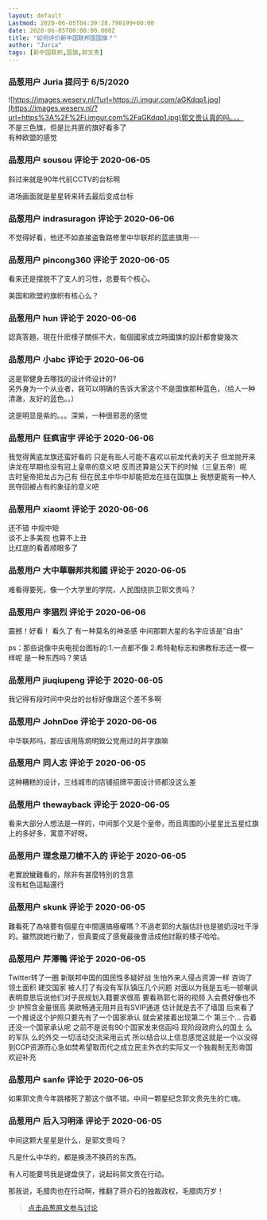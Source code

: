 ```yaml
---
layout: default
Lastmod: 2020-06-05T04:39:28.790199+00:00
date: 2020-06-05T00:00:00.000Z
title: "如何评价新中国联邦国国旗？"
author: "Juria"
tags: [新中国联邦,国旗,郭文贵]
---
```



### 品葱用户 **Juria** 提问于 6/5/2020
    
![https://images.weserv.nl/?url=https://i.imgur.com/aGKdqp1.jpg](https://images.weserv.nl/?url=https%3A%2F%2Fi.imgur.com%2FaGKdqp1.jpg)郭文贵认真的吗。。。  
不是三色旗，但是比共匪的旗好看多了  
有种欧盟的感觉
    
                

### 品葱用户 **sousou** 评论于 2020-06-05
        
斜过来就是90年代前CCTV的台标啊  
  
进场画面就是星星转来转去最后变成台标
        
                

### 品葱用户 **indrasuragon** 评论于 2020-06-06
        
不觉得好看，他还不如直接盗鲁路修里中华联邦的蓝底旗用·····
        
                

### 品葱用户 **pincong360** 评论于 2020-06-05
        
看来还是摆脱不了支人的习性，总要有个核心。  
  
美国和欧盟的旗帜有核心么？
        
                

### 品葱用户 **hun** 评论于 2020-06-06
        
認真答題，現在什麽樣子關係不大，每個國家成立時國旗的設計都會變幾次
        
                

### 品葱用户 **小abc** 评论于 2020-06-06
        
这是郭健身去哪找的设计师设计的?    
另外身为一个从业者，我可以明确的告诉大家这个不是国旗那种蓝色，（给人一种清澈，友好的蓝色。。）  
  
这是明显是紫的。。。深紫，一种很邪恶的感觉
        
                

### 品葱用户 **狂疯宙宇** 评论于 2020-06-06
        
我觉得黄底龙旗还蛮好看的 只是有些人可能不喜欢以前龙代表的天子 但龙抛开来讲龙在早期也没有冠上皇帝的意义吧 反而还算是公天下的时候（三皇五帝）呢   
古时皇帝把龙占为己有 但在民主中华中却能把龙在挂在国旗上 我想更能有一种人民夺回被占有的象征的意义吧
        
                

### 品葱用户 **xiaomt** 评论于 2020-06-06
        
还不错 中规中矩   
谈不上多美观 也算不上丑  
比红底的看着顺眼多了
        
                

### 品葱用户 **大中華聯邦共和國** 评论于 2020-06-05
        
难看得要死，像一个大学里的学院，人民围绕拱卫郭文贵吗？
        
                

### 品葱用户 **李猖烈** 评论于 2020-06-06
        
震撼！好看！ 看久了 有一种莫名的神圣感 中间那颗大星的名字应该是"自由"  
  
  
  
  
  
ps：那些说像中央电视台图标的:1.一点都不像 2.希特勒标志和佛教标志还一模一样呢 是一种东西吗？笑话
        
                

### 品葱用户 **jiuqiupeng** 评论于 2020-06-05
        
我记得有段时间中央台的台标好像跟这个差不多啊
        
                

### 品葱用户 **JohnDoe** 评论于 2020-06-06
        
中华联邦吗，那应该用陈炯明致公党用过的井字旗嘛
        
                

### 品葱用户 **同人志** 评论于 2020-06-05
        
这种糟糕的设计，三线城市的店铺招牌平面设计师都没这么差
        
                

### 品葱用户 **thewayback** 评论于 2020-06-05
        
看来大部分人想法是一样的，中间那个又是个皇帝，而且周围的小星星比五星红旗上的多好多，寓意不好呀。
        
                

### 品葱用户 **理念是刀槍不入的** 评论于 2020-06-05
        
老實說蠻難看的，除非有甚麼特別的含意  
沒有紅色這點還行
        
                

### 品葱用户 **skunk** 评论于 2020-06-05
        
難看死了為啥要有個星在中間還搞極權嗎？不過老郭的大腦估計也是狼奶沒吐干淨的。雖然說她行動了，但真要成了感覺最後會活成他討厭的樣子哈哈。
        
                

### 品葱用户 **芹澤鴨** 评论于 2020-06-05
        
Twitter转了一圈 新联邦中国的国民性多疑好战 生怕外来人侵占资源一样 咨询了领土面积 建交国家 被人打了有没有军队镇压几个问题 对面以为我是五毛一顿嘲讽 表明意思后说他们对子民规划入籍要求很高 要看熟郭七哥的视频 入会费好像也不少 护照含金量很高 美欧畅通无阻并且有SVIP通道 估计就是去不了墙国 后来看了一个推说这个护照只要先有了一个国家承认 就会紧接着出现第二个 第三个... 合着还没一个国家承认呢 之前不是说有90个国家发来信函吗 现阶段政府么的国土 么的军队 么的外交 一切活动交流采用云式 所以结合以上信息感觉这就是一个以没得到CCP资源而心急如焚希望取而代之成立民主外衣的实际又一个独裁制无形帝国 欢迎补充
        
                

### 品葱用户 **sanfe** 评论于 2020-06-05
        
如果郭文贵今年跳楼死了那这个旗不错。中间一颗星纪念郭文贵先生的亡魂。
        
                

### 品葱用户 **后入习明泽** 评论于 2020-06-05
        
中间这颗大星星是什么，是郭文贵吗？  
  
凡是什么中华的，都是换汤不换药的东西。  
  
有人可能要骂我是键盘侠了，说起码郭文贵在行动。  
  
那我说，毛腊肉也在行动啊，推翻了蒋介石的独裁政权，毛腊肉万岁！
        
                





> [点击品葱原文参与讨论](https://pincong.rocks/question/26755?warning)

